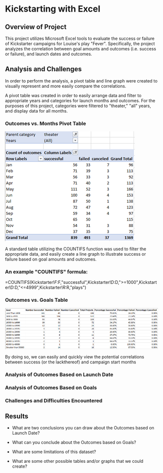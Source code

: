 # Kickstarting with Excel

## Overview of Project
This project utilizes Microsoft Excel tools to evaluate the success or failure of Kickstarter campaigns for Louise's play "Fever". Specifically, the project analyzes the correlation between goal amounts and outcomes (i.e. success or failure), and launch dates and outcomes.

## Analysis and Challenges
In order to perform the analysis, a pivot table and line graph were created to visually represent and more easily compare the correlations.  


A pivot table was created in order to easily arrange data and filter to appropriate years and categories for launch months and outcomes. For the purposes of this project, categories were filtered to "theater," "all" years, and display data for all months. 

### Outcomes vs. Months Pivot Table
![Outcomes Based on Month Pivot Table](resources/Outcomes_Launch_Pivot.PNG)


A standard table utilizing the COUNTIFS function was used to filter the appropriate data, and easily create a line graph to illustrate success or failure based on goal amounts and outcomes.  

### An example "COUNTIFS" formula:  
=COUNTIFS(Kickstarter!$F:$F,"successful",Kickstarter!$D:$D,">=1000",Kickstarter!$D:$D,"<=4999",Kickstarter!$R:$R,"plays")
### Outcomes vs. Goals Table
![Outcomes Based on Goals Table](resources/Outcomes_Goals_Table.PNG)

By doing so, we can easily and quickly view the potential correlations between success (or the lackthereof) and campaign start months 

### Analysis of Outcomes Based on Launch Date

### Analysis of Outcomes Based on Goals

### Challenges and Difficulties Encountered

## Results

- What are two conclusions you can draw about the Outcomes based on Launch Date?

- What can you conclude about the Outcomes based on Goals?

- What are some limitations of this dataset?

- What are some other possible tables and/or graphs that we could create?
